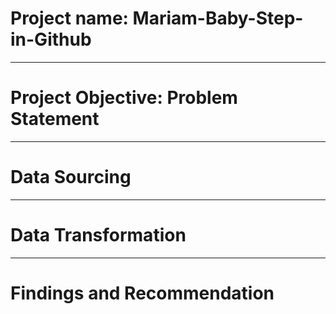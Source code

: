 # Project name: Mariam-Baby-Step-in-Github


--------
# Project Objective: Problem Statement



--------------
# Data Sourcing



-------------
# Data Transformation




-----------
# Findings and Recommendation
